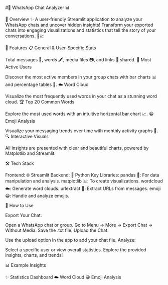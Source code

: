 #📱 WhatsApp Chat Analyzer 📊

📖 Overview
✨ A user-friendly Streamlit application to analyze your WhatsApp chats and uncover hidden insights! Transform your exported chats into engaging visualizations and statistics that tell the story of your conversations. 💬📈

🌟 Features
📋 General & User-Specific Stats

Total messages 📨, words 🖋️, media files 📷, and links 🔗 shared.
👥 Most Active Users

Discover the most active members in your group chats with bar charts 📊 and percentage tables 📑.
☁️ Word Cloud

Visualize the most frequently used words in your chat as a stunning word cloud.
🏆 Top 20 Common Words

Explore the most used words with an intuitive horizontal bar chart 📈.
😀 Emoji Analysis

Visualize your messaging trends over time with monthly activity graphs 📆.
🔍 Interactive Visuals

All insights are presented with clear and beautiful charts, powered by Matplotlib and Streamlit.

🛠️ Tech Stack

Frontend: 🌐 Streamlit
Backend: 🐍 Python
Key Libraries:
pandas 🐼: For data manipulation and analysis.
matplotlib 📊: To create visualizations.
wordcloud ☁️: Generate word clouds.
urlextract 🔗: Extract URLs from messages.
emoji 😀: Handle and analyze emojis.

📖 How to Use

Export Your Chat:

Open a WhatsApp chat or group.
Go to Menu → More → Export Chat → Without Media.
Save the .txt file.
Upload the Chat:

Use the upload option in the app to add your chat file.
Analyze:

Select a specific user or view overall statistics.
Explore the provided insights, charts, and trends!

📊 Example Insights

✨ Statistics Dashboard
☁️ Word Cloud
😀 Emoji Analysis


